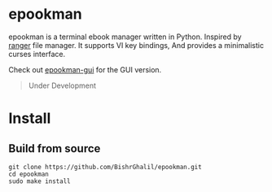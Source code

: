 # epookman
epookman is a terminal ebook manager written in Python. Inspired by [ranger](https://github.com/ranger/ranger) file manager.
It supports VI key bindings, And provides a minimalistic curses interface.

Check out [epookman-gui](https://github.com/BishrGhalil/epookman-gui.git) for the GUI version.

> Under Development

# Install
## Build from source
```
git clone https://github.com/BishrGhalil/epookman.git
cd epookman
sudo make install
```
